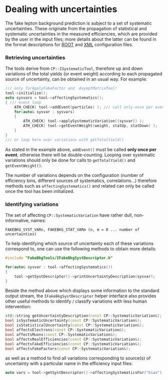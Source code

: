 # Dealing with uncertainties

The fake lepton background prediction is subject to a set of systematic uncertainties. These originate from the propagation of statistical and systematic uncertainties in the measured efficiencies, which are provided by the user in the input files; more details about the latter can be found in the format descriptions for [ROOT](import_root.md) and [XML](import_xml.md) configuration files. 

### Retrieving uncertainties

The tools derive from `CP::ISystematicTool`, therefore up and down variations of the total yields (or event weight) according to each propagated source of uncertainty, can be obtained in an usual way. For example:

```c++
/// only forApplyFakeFactor and  AsymptMatrixTool!
tool->initialize();
auto sysvars = tool->affectingSystematics();
{ /// event loop
    ATH_CHECK( tool->addEvent(particles) ); /// call only once per event!
    for(auto& sysvar : sysvars)
    {
        ATH_CHECK( tool->applySystematicVariation({sysvar}) );
        ATH_CHECK( tool->getEventWeight(weight, statUp, statDown) );
    }
}
/// or loop here over variations with getTotalYield()
```
As stated in the example above, `addEvent()` must be called **only once per event**, otherwise there will be double-counting. Looping over systematic variations should only be done for calls to `getTotalYield()` and `getEventWeight()`.


The number of variations depends on the configuration (number of efficiency bins, different sources of systematics, correlations...) therefore methods such as `affectingSystematics()` and related can only be called once the tool has been initialized. 

### Identifying variations

The set of affecting `CP::SystematicVariation` have rather dull, non-informative, names:
```
FAKEBKG_SYST_VARn, FAKEBKG_STAT_VARm (n, m = 0 ... number of uncertainties)
```
To help identifying which source of uncertainty each of these variations correspond to, one can use the following methods to obtain more details:

```c++
#include "FakeBkgTools/IFakeBkgSystDescriptor.h"

for(auto& sysvar : tool->affectingSystematics())
{
    tool->getSystDescriptor()->printUncertaintyDescription(sysvar);
}
```
Beside the method above which displays some information to the standard output stream, the `IFakeBkgSystDescriptor` helper interface also provides other useful methods to identify / classify variations with less human intervention:
```c++
std::string getUncertaintyDescription(const CP::SystematicVariation&);
bool isSystematicUncertainty(const CP::SystematicVariation&);
bool isStatisticalUncertainty(const CP::SystematicVariation&);
bool affectsElectrons(const CP::SystematicVariation&);
bool affectsMuons(const CP::SystematicVariation&);
bool affectsRealEfficiencies(const CP::SystematicVariation&);
bool affectsFakeEfficiencies(const CP::SystematicVariation&);
bool affectsFakeFactors(const CP::SystematicVariation&);
```
as well as a method to find all variations corresponding to source(s) of uncertainty with a particular name in the efficiency input files:
```c++
auto vars = tool->getSystDescriptor()->affectingSystematicsFor("bias");
```


